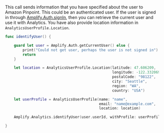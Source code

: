 This call sends information that you have specified about the user to Amazon Pinpoint. This could be an authenticated user. If the user is signed in through [Amplify.Auth.signIn](~/lib/auth/signin.md), then you can retrieve the current user and use it with Analytics. You have also provide location information in `AnalyticsUserProfile.Location`.

```swift
func identifyUser() {

    guard let user = Amplify.Auth.getCurrentUser() else {
        print("Could not get user, perhaps the user is not signed in")
        return
    }

    let location = AnalyticsUserProfile.Location(latitude: 47.606209,
                                                 longitude: -122.332069,
                                                 postalCode: "98122",
                                                 city: "Seattle",
                                                 region: "WA",
                                                 country: "USA")

    let userProfile = AnalyticsUserProfile(name: "name",
                                           email: "name@example.com",
                                           location: location)

    Amplify.Analytics.identifyUser(user.userId, withProfile: userProfile)

}
```
